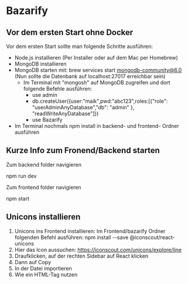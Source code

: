 # Bazarify

## Vor dem ersten Start ohne Docker

Vor dem ersten Start sollte man folgende Schritte ausführen:

 - Node.js installieren (Per Installer oder auf dem Mac per Homebrew)
 - MongoDB installieren
 - MongoDB starten mit: brew services start mongodb-community@6.0 (Nun sollte die Datenbank auf localhost:27017 erreichbar sein)
    - Im Terminal mit "mongosh" auf MongoDB zugreifen und dort folgende Befehle ausführen:
        - use admin
        - db.createUser({user:"maik",pwd:"abc123",roles:[{"role": "userAdminAnyDatabase","db": "admin" }, "readWriteAnyDatabase"]})
        - use Bazarify
 - Im Terminal nochmals npm install in backend- und frontend- Ordner ausführen



## Kurze Info zum Fronend/Backend starten

Zum backend folder navigieren

npm run dev 

Zum frontend folder navigieren

npm start

## Unicons installieren
1. Unicons ins Frontend installieren: Im Frontend/bazarify Ordner folgenden Befehl ausführen: npm install --save @iconscout/react-unicons
2. Hier das Icon aussuchen: https://iconscout.com/unicons/explore/line
3. Draufklicken, auf der rechten Sidebar auf React klicken
4. Dann auf Copy
5. In der Datei importieren
6. Wie ein HTML-Tag nutzen